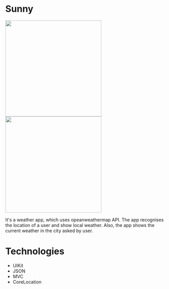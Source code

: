 # Sunny

<img src="https://user-images.githubusercontent.com/71500020/152218823-e1f1c6ec-3209-457a-9290-4a04ba076d1d.png" width="300" /> <img src="https://user-images.githubusercontent.com/71500020/152218836-812efe46-4e79-43a8-8a71-350cb4748214.png" width="300" />

It's a weather app, which uses opeanweathermap API. The app recognises the location of a user and show local weather. Also, the app shows the current weather in the city asked by user.

# Technologies
* UIKit
* JSON
* MVC
* CoreLocation
